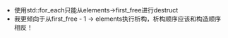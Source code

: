* 使用std::for_each只能从elements->first_free进行destruct
* 我更倾向于从first_free - 1 -> elements执行析构，析构顺序应该和构造顺序相反！